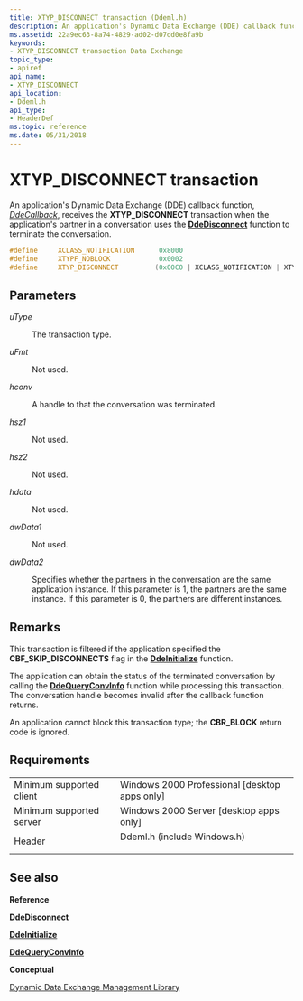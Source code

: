 ```yaml
---
title: XTYP_DISCONNECT transaction (Ddeml.h)
description: An application's Dynamic Data Exchange (DDE) callback function, DdeCallback, receives the XTYP\_DISCONNECT transaction when the application's partner in a conversation uses the DdeDisconnect function to terminate the conversation.
ms.assetid: 22a9ec63-8a74-4829-ad02-d07dd0e8fa9b
keywords:
- XTYP_DISCONNECT transaction Data Exchange
topic_type:
- apiref
api_name:
- XTYP_DISCONNECT
api_location:
- Ddeml.h
api_type:
- HeaderDef
ms.topic: reference
ms.date: 05/31/2018
---
```


# XTYP\_DISCONNECT transaction

An application's Dynamic Data Exchange (DDE) callback function, [*DdeCallback*](https://msdn.microsoft.com/en-us/library/ms648742(v=VS.85).aspx), receives the **XTYP\_DISCONNECT** transaction when the application's partner in a conversation uses the [**DdeDisconnect**](/windows/desktop/api/Ddeml/nf-ddeml-ddedisconnect) function to terminate the conversation.


```C++
#define     XCLASS_NOTIFICATION      0x8000
#define     XTYPF_NOBLOCK            0x0002
#define     XTYP_DISCONNECT         (0x00C0 | XCLASS_NOTIFICATION | XTYPF_NOBLOCK)
```



## Parameters

<dl> <dt>

*uType* 
</dt> <dd>

The transaction type.

</dd> <dt>

*uFmt* 
</dt> <dd>

Not used.

</dd> <dt>

*hconv* 
</dt> <dd>

A handle to that the conversation was terminated.

</dd> <dt>

*hsz1* 
</dt> <dd>

Not used.

</dd> <dt>

*hsz2* 
</dt> <dd>

Not used.

</dd> <dt>

*hdata* 
</dt> <dd>

Not used.

</dd> <dt>

*dwData1* 
</dt> <dd>

Not used.

</dd> <dt>

*dwData2* 
</dt> <dd>

Specifies whether the partners in the conversation are the same application instance. If this parameter is 1, the partners are the same instance. If this parameter is 0, the partners are different instances.

</dd> </dl>

## Remarks

This transaction is filtered if the application specified the **CBF\_SKIP\_DISCONNECTS** flag in the [**DdeInitialize**](/windows/desktop/api/Ddeml/nf-ddeml-ddeinitializea) function.

The application can obtain the status of the terminated conversation by calling the [**DdeQueryConvInfo**](/windows/desktop/api/Ddeml/nf-ddeml-ddequeryconvinfo) function while processing this transaction. The conversation handle becomes invalid after the callback function returns.

An application cannot block this transaction type; the **CBR\_BLOCK** return code is ignored.

## Requirements



|                                     |                                                                                                        |
|-------------------------------------|--------------------------------------------------------------------------------------------------------|
| Minimum supported client<br/> | Windows 2000 Professional \[desktop apps only\]<br/>                                             |
| Minimum supported server<br/> | Windows 2000 Server \[desktop apps only\]<br/>                                                   |
| Header<br/>                   | <dl> <dt>Ddeml.h (include Windows.h)</dt> </dl> |



## See also

<dl> <dt>

**Reference**
</dt> <dt>

[**DdeDisconnect**](/windows/desktop/api/Ddeml/nf-ddeml-ddedisconnect)
</dt> <dt>

[**DdeInitialize**](/windows/desktop/api/Ddeml/nf-ddeml-ddeinitializea)
</dt> <dt>

[**DdeQueryConvInfo**](/windows/desktop/api/Ddeml/nf-ddeml-ddequeryconvinfo)
</dt> <dt>

**Conceptual**
</dt> <dt>

[Dynamic Data Exchange Management Library](dynamic-data-exchange-management-library.md)
</dt> </dl>

 

 






